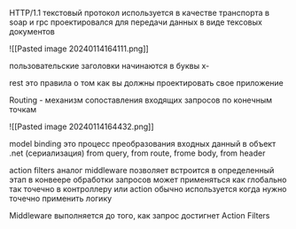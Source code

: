 HTTP/1.1 текстовый протокол
используется в качестве транспорта в soap и rpc
проектировался для передачи данных в виде тексовых документов

![[Pasted image 20240114164111.png]]

пользовательские заголовки начинаются в буквы x-

rest это правила о том как вы должны проектировать свое приложение

Routing - механизм сопоставления входящих запросов по конечным точкам

![[Pasted image 20240114164432.png]]

model binding это процесс преобразования входных данный в объект .net (сериализация)
from query, from route, frome body, from header

action filters аналог middleware
позволяет встроится в определенный этап в конвеере обработки запросов
может применяться как глобально так точечно в контроллеру или action
обычно используется когда нужно точечно применить логику

Middleware выполняется до того, как запрос достигнет Action Filters



